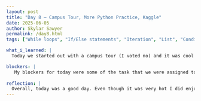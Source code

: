 ```yaml
---
layout: post
title: "Day 8 – Campus Tour, More Python Practice, Kaggle"
date: 2025-06-05
author: Skylar Sawyer
permalink: /day8.html
tags: ["While loops", "If/Else statements", "Iteration", "List", "Conditionals"]

what_i_learned: |
  Today we started out with a campus tour (I voted no) and it was cool to do. I usually do not go on any other part of campus except for the quad because that is where all of my classes are. I learned where the football field was and went into some new buildings. When we retruned to our labs we continued to work on on Python task that TJ assigned for us to do. We worked mainly on while loops today and utilizing not in if/else statements. I was already familiar with this but we had to integrate the use of True and False in some of our code for them to work and that has allowed me to have a better understanding of them. 

blockers: |
   My blockers for today were some of the task that we were assigned to code. I am mostly familiar with the conditionals, but sometimes I have difficulty altering a code to meet specific requirements without gaining errors. I was very confused when trying to implement True and False in one of my codes because it kept resulting in an infinite loop, but I eventually got the hang of it.
   
reflection: |
  Overall, today was a good day. Even though it was very hot I did enjoy the campus tour because it added on for my steps for the day. Once we came back to our labs we continued to work on Python task which I always appreciate. The more practice the better especially the way TJ does it. He always ask us to build on our code or alter it to meet another specific requirement which helps challenge us. We also started working on our video presentation in advance, so tomorrow we plan on doing the recording portion.
---
```

